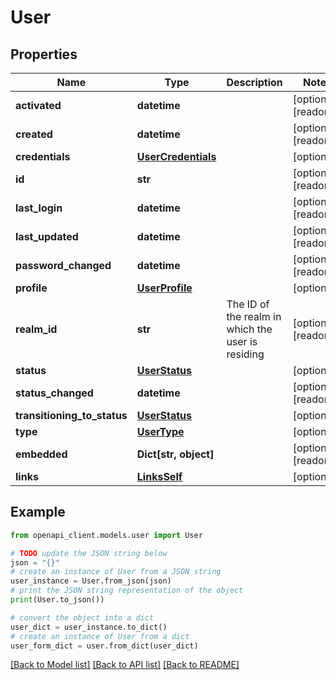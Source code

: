 # User


## Properties

Name | Type | Description | Notes
------------ | ------------- | ------------- | -------------
**activated** | **datetime** |  | [optional] [readonly] 
**created** | **datetime** |  | [optional] [readonly] 
**credentials** | [**UserCredentials**](UserCredentials.md) |  | [optional] 
**id** | **str** |  | [optional] [readonly] 
**last_login** | **datetime** |  | [optional] [readonly] 
**last_updated** | **datetime** |  | [optional] [readonly] 
**password_changed** | **datetime** |  | [optional] [readonly] 
**profile** | [**UserProfile**](UserProfile.md) |  | [optional] 
**realm_id** | **str** | The ID of the realm in which the user is residing | [optional] [readonly] 
**status** | [**UserStatus**](UserStatus.md) |  | [optional] 
**status_changed** | **datetime** |  | [optional] [readonly] 
**transitioning_to_status** | [**UserStatus**](UserStatus.md) |  | [optional] 
**type** | [**UserType**](UserType.md) |  | [optional] 
**embedded** | **Dict[str, object]** |  | [optional] [readonly] 
**links** | [**LinksSelf**](LinksSelf.md) |  | [optional] 

## Example

```python
from openapi_client.models.user import User

# TODO update the JSON string below
json = "{}"
# create an instance of User from a JSON string
user_instance = User.from_json(json)
# print the JSON string representation of the object
print(User.to_json())

# convert the object into a dict
user_dict = user_instance.to_dict()
# create an instance of User from a dict
user_form_dict = user.from_dict(user_dict)
```
[[Back to Model list]](../README.md#documentation-for-models) [[Back to API list]](../README.md#documentation-for-api-endpoints) [[Back to README]](../README.md)


